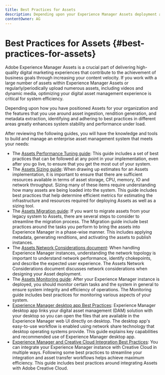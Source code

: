 ```yaml
---
title: Best Practices for Assets
description: Depending upon your Experience Manager Assets deployment and features that you use for asset ingestion, rendition generation, and metadata extraction, identifying and adhering to best practices in different areas greatly enhances system stability and performance under load.
contentOwner: AG
---
```


# Best Practices for Assets {#best-practices-for-assets}

Adobe Experience Manager Assets is a crucial part of delivering high-quality digital marketing experiences that contribute to the achievement of business goals through increasing your content velocity. If you work with a large number of assets within Experience Manager Assets or regularly/periodically upload numerous assets, including videos and dynamic media, optimizing your digital asset management experience is critical for system efficiency.

Depending upon how you have positioned Assets for your organization and the features that you use around asset ingestion, rendition generation, and metadata extraction, identifying and adhering to best practices in different areas greatly enhances system stability and performance under load.

After reviewing the following guides, you will have the knowledge and tools to build and manage an enterprise asset management system that meets your needs:

* The [Assets Performance Tuning guide](/help/assets/performance-tuning-guidelines.md): This guide includes a set of best practices that can be followed at any point in your implementation, even after you go live, to ensure that you get the most out of your system.
* The [Assets Sizing guide](/help/assets/assets-sizing-guide.md): When drawing up estimates for an Assets implementation, it is important to ensure that there are sufficient resources available in terms of asset storage, CPU, memory, IO and network throughput. Sizing many of these items require understanding how many assets are being loaded into the system. This guide includes best practices that help determine efficient metrics for estimating the infrastructure and resources required for deploying Assets as well as a sizing tool.
* The [Assets Migration guide](/help/assets/assets-migration-guide.md): If you want to migrate assets from your legacy system to Assets, there are several steps to consider to streamline the migration process. The Migration guide include best practices around the tasks you perform to bring the assets into Experience Manager in a phase-wise manner. This includes applying metadata, generating renditions, and activating the assets to publish instances.
* The [Assets Network Considerations document](/help/assets/assets-network-considerations.md): When handling Experience Manager instances, understanding the network topology is important to understand network performance, identify chokepoints, and describe the expected user experience. The Assets Network Considerations document discusses network considerations when designing your Asset deployment.
* The [Assets Monitoring guide](/help/assets/assets-monitoring-best-practices.md): After your Experience Manager instance is deployed, you should monitor certain tasks and the system in general to ensure system integrity and efficiency of operations. The Monitoring guide includes best practices for monitoring various aspects of your system.
* [Experience Manager desktop app Best Practices](https://helpx.adobe.com/experience-manager/desktop-app/aem-desktop-app-best-practices.html): Experience Manager desktop app links your digital asset management (DAM) solution with your desktop so you can open the files that are available in the Experience Manager web UI directly on desktop. The desktop app's easy-to-use workflow is enabled using network share technology that desktop operating systems provide. This guide explains key capabilities and recommended use of Experience Manager desktop app.
* [Experience Manager and Creative Cloud Integration Best Practices](/help/assets/aem-cc-integration-best-practices.md): You can integrate your Experience Manager instance with Creative Cloud in multiple ways. Following some best practices to streamline your integration and asset transfer workflows helps achieve maximum efficiency. This guide includes best practices around integrating Assets with Adobe Creative Cloud.
